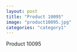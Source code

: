 ```yaml
---
layout: post
title: "Product 10095"
image: "product10095.jpg"
categories: "category1"
---
```

Product 10095
